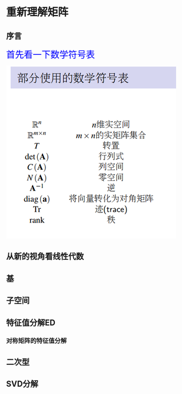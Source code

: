 # 重新理解矩阵

## 序言
<font color=blue size=5 face="黑体">首先看一下数学符号表</font>


  
  
![](math-symbol-list.png)
 

## 从新的视角看线性代数

## 基


## 子空间

## 特征值分解ED

### 对称矩阵的特征值分解

## 二次型

## SVD分解